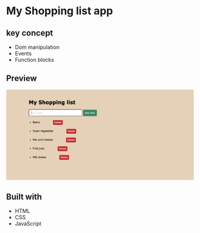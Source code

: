 # My Shopping list app

## key concept

- Dom manipulation
- Events
- Function blocks
  
## Preview

![alt](img/Screen%20Shot%202021-10-03%20at%203.36.04%20AM.png)

## Built with

- HTML
- CSS
- JavaScript
  